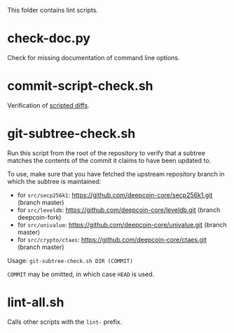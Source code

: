 This folder contains lint scripts.

check-doc.py
============
Check for missing documentation of command line options.

commit-script-check.sh
======================
Verification of [scripted diffs](/doc/developer-notes.md#scripted-diffs).

git-subtree-check.sh
====================
Run this script from the root of the repository to verify that a subtree matches the contents of
the commit it claims to have been updated to.

To use, make sure that you have fetched the upstream repository branch in which the subtree is
maintained:
* for `src/secp256k1`: https://github.com/deepcoin-core/secp256k1.git (branch master)
* for `src/leveldb`: https://github.com/deepcoin-core/leveldb.git (branch deepcoin-fork)
* for `src/univalue`: https://github.com/deepcoin-core/univalue.git (branch master)
* for `src/crypto/ctaes`: https://github.com/deepcoin-core/ctaes.git (branch master)

Usage: `git-subtree-check.sh DIR (COMMIT)`

`COMMIT` may be omitted, in which case `HEAD` is used.

lint-all.sh
===========
Calls other scripts with the `lint-` prefix.
